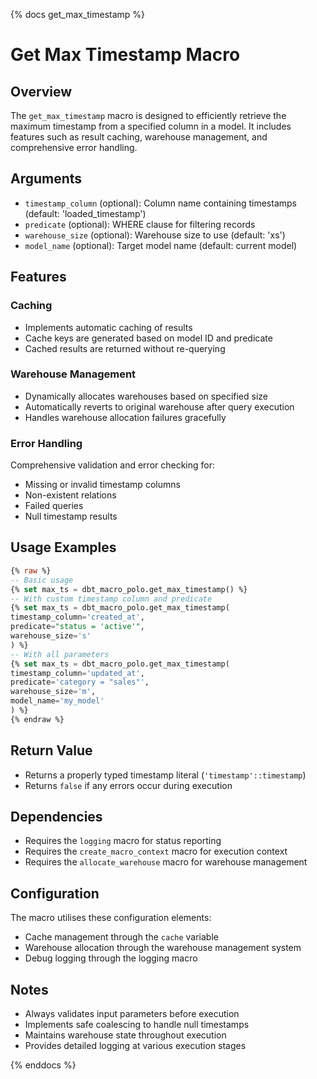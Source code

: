 {% docs get_max_timestamp %}

# Get Max Timestamp Macro

## Overview
The `get_max_timestamp` macro is designed to efficiently retrieve the maximum timestamp from a specified column in a model. It includes features such as result caching, warehouse management, and comprehensive error handling.

## Arguments
- `timestamp_column` (optional): Column name containing timestamps (default: 'loaded_timestamp')
- `predicate` (optional): WHERE clause for filtering records
- `warehouse_size` (optional): Warehouse size to use (default: 'xs')
- `model_name` (optional): Target model name (default: current model)

## Features
### Caching
- Implements automatic caching of results
- Cache keys are generated based on model ID and predicate
- Cached results are returned without re-querying

### Warehouse Management
- Dynamically allocates warehouses based on specified size
- Automatically reverts to original warehouse after query execution
- Handles warehouse allocation failures gracefully

### Error Handling
Comprehensive validation and error checking for:
- Missing or invalid timestamp columns
- Non-existent relations
- Failed queries
- Null timestamp results

## Usage Examples

```sql
{% raw %}
-- Basic usage
{% set max_ts = dbt_macro_polo.get_max_timestamp() %}
-- With custom timestamp column and predicate
{% set max_ts = dbt_macro_polo.get_max_timestamp(
timestamp_column='created_at',
predicate="status = 'active'",
warehouse_size='s'
) %}
-- With all parameters
{% set max_ts = dbt_macro_polo.get_max_timestamp(
timestamp_column='updated_at',
predicate='category = "sales"',
warehouse_size='m',
model_name='my_model'
) %}
{% endraw %}
```

## Return Value
- Returns a properly typed timestamp literal (`'timestamp'::timestamp`)
- Returns `false` if any errors occur during execution

## Dependencies
- Requires the `logging` macro for status reporting
- Requires the `create_macro_context` macro for execution context
- Requires the `allocate_warehouse` macro for warehouse management

## Configuration
The macro utilises these configuration elements:
- Cache management through the `cache` variable
- Warehouse allocation through the warehouse management system
- Debug logging through the logging macro

## Notes
- Always validates input parameters before execution
- Implements safe coalescing to handle null timestamps
- Maintains warehouse state throughout execution
- Provides detailed logging at various execution stages

{% enddocs %}
